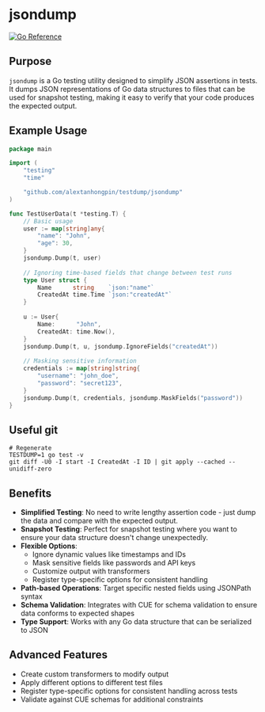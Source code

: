 # jsondump

[![Go Reference](https://pkg.go.dev/badge/github.com/alextanhongpin/testdump/jsondump.svg)](https://pkg.go.dev/github.com/alextanhongpin/testdump/jsondump)

## Purpose

`jsondump` is a Go testing utility designed to simplify JSON assertions in tests. It dumps JSON representations of Go data structures to files that can be used for snapshot testing, making it easy to verify that your code produces the expected output.

## Example Usage

```go
package main

import (
    "testing"
    "time"

    "github.com/alextanhongpin/testdump/jsondump"
)

func TestUserData(t *testing.T) {
    // Basic usage
    user := map[string]any{
        "name": "John",
        "age": 30,
    }
    jsondump.Dump(t, user)
    
    // Ignoring time-based fields that change between test runs
    type User struct {
        Name      string    `json:"name"`
        CreatedAt time.Time `json:"createdAt"`
    }
    
    u := User{
        Name:      "John",
        CreatedAt: time.Now(),
    }
    jsondump.Dump(t, u, jsondump.IgnoreFields("createdAt"))
    
    // Masking sensitive information
    credentials := map[string]string{
        "username": "john_doe",
        "password": "secret123",
    }
    jsondump.Dump(t, credentials, jsondump.MaskFields("password"))
}
```

## Useful git

```
# Regenerate 
TESTDUMP=1 go test -v 
git diff -U0 -I start -I CreatedAt -I ID | git apply --cached --unidiff-zero
```

## Benefits

- **Simplified Testing**: No need to write lengthy assertion code - just dump the data and compare with the expected output.
- **Snapshot Testing**: Perfect for snapshot testing where you want to ensure your data structure doesn't change unexpectedly.
- **Flexible Options**:
  - Ignore dynamic values like timestamps and IDs
  - Mask sensitive fields like passwords and API keys
  - Customize output with transformers
  - Register type-specific options for consistent handling
- **Path-based Operations**: Target specific nested fields using JSONPath syntax
- **Schema Validation**: Integrates with CUE for schema validation to ensure data conforms to expected shapes
- **Type Support**: Works with any Go data structure that can be serialized to JSON

## Advanced Features

- Create custom transformers to modify output
- Apply different options to different test files
- Register type-specific options for consistent handling across tests
- Validate against CUE schemas for additional constraints
